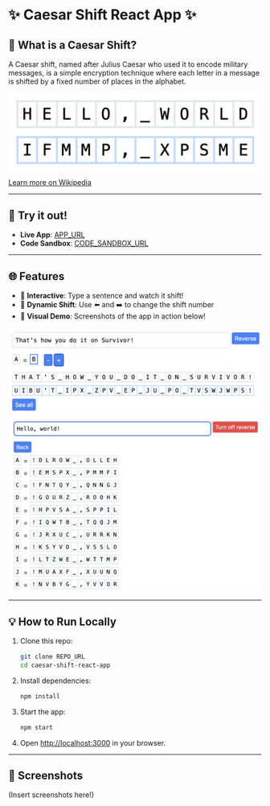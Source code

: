 # ✨ Caesar Shift React App ✨

## 🔬 What is a Caesar Shift?
A Caesar shift, named after Julius Caesar who used it to encode military messages, is a simple encryption technique where each letter in a message is shifted by a fixed number of places in the alphabet.

![Caesar shift example](/docs/figure2.png)

[Learn more on Wikipedia](https://en.wikipedia.org/wiki/Caesar_cipher)

---

## 🔄 Try it out!

- **Live App**: [APP_URL](#)
- **Code Sandbox**: [CODE_SANDBOX_URL](#)

---

## 🌐 Features

- 🔢 **Interactive**: Type a sentence and watch it shift!
- 🔄 **Dynamic Shift**: Use ⬅️ and ➡️ to change the shift number
- 🎨 **Visual Demo**: Screenshots of the app in action below!

![App image 1](/docs/figure1.png)
![App image 2](/docs/figure3.png)

---

## 💡 How to Run Locally

1. Clone this repo:
   ```bash
   git clone REPO_URL
   cd caesar-shift-react-app
   ```
2. Install dependencies:
   ```bash
   npm install
   ```
3. Start the app:
   ```bash
   npm start
   ```
4. Open [http://localhost:3000](http://localhost:3000) in your browser.

---

## 📸 Screenshots
(Insert screenshots here!)

